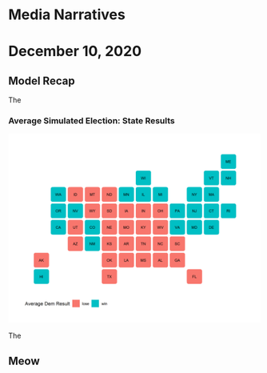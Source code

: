 # Media Narratives

# December 10, 2020



## Model Recap


The


### Average Simulated Election: State Results

![Average Election](../figures/eval/avg_elxn.png)


The



## Meow
